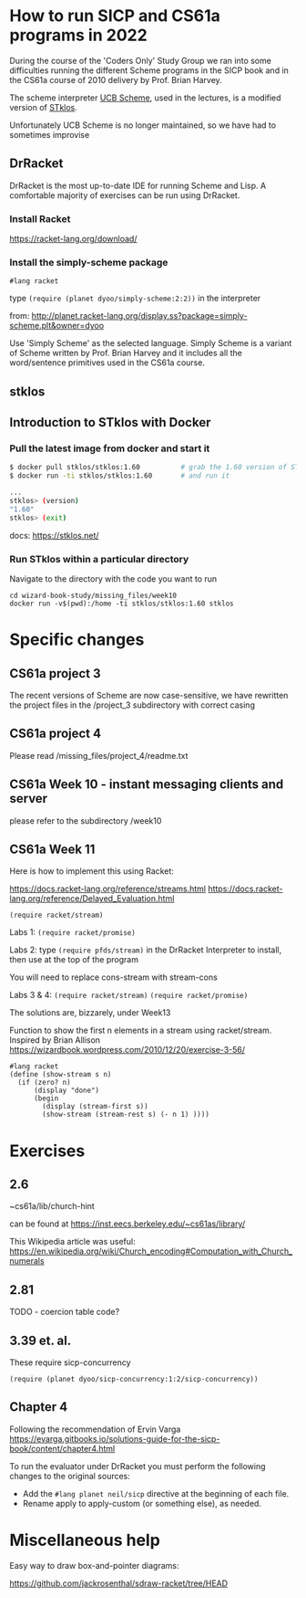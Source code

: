 # How to run SICP and CS61a programs in 2022

During the course of the 'Coders Only' Study Group we ran into some difficulties
running the different Scheme programs in the SICP book and in the CS61a course
of 2010 delivery by Prof. Brian Harvey.

The scheme interpreter [UCB Scheme](https://people.eecs.berkeley.edu/~bh/61a-pages/Scheme/), used in the lectures,
is a modified version of [STklos](https://www.stklos.net/).

Unfortunately UCB Scheme is no longer maintained, so we have had to sometimes improvise


## DrRacket

DrRacket is the most up-to-date IDE for running Scheme and Lisp. 
A comfortable majority of exercises can be run using DrRacket.

### Install Racket

https://racket-lang.org/download/

### Install the simply-scheme package
`#lang racket`

type `(require (planet dyoo/simply-scheme:2:2))` in the interpreter

from:
http://planet.racket-lang.org/display.ss?package=simply-scheme.plt&owner=dyoo

Use 'Simply Scheme' as the selected language. Simply Scheme is a variant of Scheme written
by Prof. Brian Harvey and it includes all the word/sentence primitives used in the
CS61a course.


## stklos

## Introduction to STklos with Docker

### Pull the latest image from docker and start it

``` bash
$ docker pull stklos/stklos:1.60          # grab the 1.60 version of STklos
$ docker run -ti stklos/stklos:1.60       # and run it

...
stklos> (version)
"1.60"
stklos> (exit)
```

docs: https://stklos.net/

### Run STklos within a particular directory

Navigate to the directory with the code you want to run

```
cd wizard-book-study/missing_files/week10
docker run -v$(pwd):/home -ti stklos/stklos:1.60 stklos
```


# Specific changes

## CS61a project 3
The recent versions of Scheme are now case-sensitive, we have rewritten the project files in
the /project_3 subdirectory with correct casing

## CS61a project 4
Please read /missing_files/project_4/readme.txt


## CS61a Week 10 - instant messaging clients and server

please refer to the subdirectory /week10

## CS61a Week 11

Here is how to implement this using Racket:

https://docs.racket-lang.org/reference/streams.html
https://docs.racket-lang.org/reference/Delayed_Evaluation.html

`(require racket/stream)`

Labs 1:
`(require racket/promise)`

Labs 2:
type
`(require pfds/stream)` in the DrRacket Interpreter to install, then use at the top of the program

You will need to replace cons-stream with stream-cons

Labs 3 & 4:
`(require racket/stream)`
`(require racket/promise)`

The solutions are, bizzarely, under Week13


Function to show the first n elements in a stream using racket/stream.
Inspired by Brian Allison
https://wizardbook.wordpress.com/2010/12/20/exercise-3-56/
```
#lang racket
(define (show-stream s n)
  (if (zero? n)
      (display "done")
      (begin
        (display (stream-first s))
        (show-stream (stream-rest s) (- n 1) ))))
```

# Exercises 

## 2.6

~cs61a/lib/church-hint

can be found at https://inst.eecs.berkeley.edu/~cs61as/library/

This Wikipedia article was useful:
https://en.wikipedia.org/wiki/Church_encoding#Computation_with_Church_numerals

## 2.81

TODO - coercion table code?

## 3.39 et. al.
These require sicp-concurrency


```
(require (planet dyoo/sicp-concurrency:1:2/sicp-concurrency))
```

## Chapter 4

Following the recommendation of Ervin Varga 
https://evarga.gitbooks.io/solutions-guide-for-the-sicp-book/content/chapter4.html


To run the evaluator under DrRacket you must perform the following changes to the original sources:

- Add the `#lang planet neil/sicp` directive at the beginning of each file.
- Rename apply to apply-custom (or something else), as needed.



# Miscellaneous help

Easy way to draw box-and-pointer diagrams:

https://github.com/jackrosenthal/sdraw-racket/tree/HEAD
